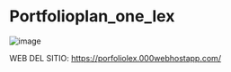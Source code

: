 # Portfolioplan_one_lex 

![image](https://github.com/Alexander-Dheins/Portfolioplan_one_lex/assets/55365356/4a3cd17f-463b-4c3d-a136-982aed8d66ff)

WEB DEL SITIO: https://porfoliolex.000webhostapp.com/
